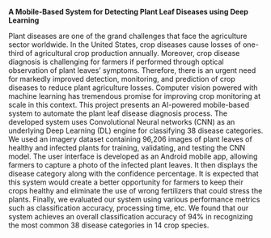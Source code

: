 <b>A Mobile-Based System for Detecting Plant Leaf Diseases using Deep Learning</b>

Plant diseases are one of the grand challenges that face the agriculture sector worldwide. In the United States, crop diseases cause losses of one-third of agricultural crop production annually. Moreover, crop disease diagnosis is challenging for farmers if performed through optical observation of plant leaves’ symptoms. Therefore, there is an urgent need for markedly improved detection, monitoring, and prediction of crop diseases to reduce plant agriculture losses. Computer vision powered with machine learning has tremendous promise for improving crop monitoring at scale in this context. This project presents an AI-powered mobile-based system to automate the plant leaf disease diagnosis process. The developed system uses Convolutional Neural networks (CNN) as an underlying Deep Learning (DL) engine for classifying 38 disease categories. We used an imagery dataset containing 96,206 images of plant leaves of healthy and infected plants for training, validating, and testing the CNN model. The user interface is developed as an Android mobile app, allowing farmers to capture a photo of the infected plant leaves. It then displays the disease category along with the confidence percentage. It is expected that this system would create a better opportunity for farmers to keep their crops healthy and eliminate the use of wrong fertilizers that could stress the plants. Finally, we evaluated our system using various performance metrics such as classification accuracy, processing time, etc. We found that our system achieves an overall classification accuracy of 94% in recognizing the most common 38 disease categories in 14 crop species.
